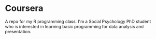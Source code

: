# Coursera
A repo for my R programming class.
I'm a Social Psychology PhD student who is interested in learning basic programming for data analysis and presentation.
